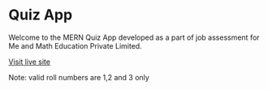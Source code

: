 # Quiz App

Welcome to the MERN Quiz App developed as a part of job assessment for Me and Math Education Private Limited.

[Visit live site](https://me-and-math-quiz.netlify.app/) 

Note: valid roll numbers are 1,2 and 3 only

